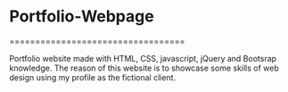 # Portfolio-Webpage
==================================

Portfolio website made with HTML, CSS, javascript, jQuery and Bootsrap knowledge. The reason of this website is to showcase some skills of web design using my profile as the fictional client.

